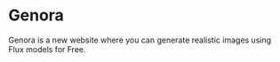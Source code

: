 # Genora
Genora is a new website where you can generate realistic images using Flux models for Free.
